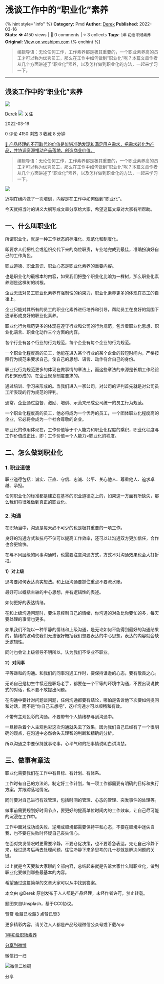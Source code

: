 # 浅谈工作中的“职业化”素养
{% hint style="info" %}
**Category:** Pmd
**Author:** [Derek](https://www.woshipm.com/u/199726)
**Published:** 2022-03-16  
**Stats:** 👁️ 4150 views | 💬 0 comments | ⭐ 3 collects
**Tags:** `1年` `初级` `职场素养`
**Original:** [View on woshipm.com](https://www.woshipm.com/pmd/2698871.html)
{% endhint %}
> 编辑导语：无论任何工作，工作素养都是极其重要的，一个职业素养高的员工才可以称为优秀员工，那么在工作中如何做到“职业化”呢？本篇文章作者从几个方面讲述了“职业化”素养，以及怎样做到职业化的方法，一起来学习一下。

---

## 浅谈工作中的“职业化”素养

[![](https://static.woshipm.com/APP_U_201908_20190811152912_2776.jpeg?imageView2/1/w/72/h/72/q/100)](https://www.woshipm.com/u/199726)

[Derek](https://www.woshipm.com/u/199726) ![](https://static.woshipm.com/tag/1101_1@2x.png) 关注

2022-03-16

0 评论 4150 浏览 3 收藏 8 分钟

[🔗 产品经理的不可取代的价值是能够准确发现和满足用户需求，把需求转化为产品，并协调资源推动产品落地，创造商业价值。](https://ke.qidianla.com/courses/90pm)

> 编辑导语：无论任何工作，工作素养都是极其重要的，一个职业素养高的员工才可以称为优秀员工，那么在工作中如何做到“职业化”呢？本篇文章作者从几个方面讲述了“职业化”素养，以及怎样做到职业化的方法，一起来学习一下。

![](https://image.woshipm.com/wp-files/2022/03/BliH3JukCGIMSWotXQIi.jpg)

近期在组内做了一次培训，内容是在工作中如何做到“职业化”。

今天就把当时的讲义大纲写成文章分享给大家，希望这篇文章对大家有所帮助。

## 一、什么叫职业化

所谓职业化，就是一种工作状态的标准化、规范化和制度化。

即要求人们把社会或组织交代下来的岗位职责，专业地完成到最佳，准确扮演好自己的工作角色。

职业道德、职业意识、职业心态是职业化素养的重要内容。

也是职业化的最根本的内容，如果我们把整个职业化比喻为一棵树，那么职业化素养则是这棵树的树根。

企业无法对员工职业化素养有强制性的约束力，职业化素养更多的体现在员工的自律上。

企业只能对其所有的员工的职业化素养进行培养和引导，帮助员工在良好的氛围下逐渐形成良好的职业化素养。

职业化行为规范更多的体现在遵守行业和公司的行为规范，包含着职业化思想、职业化语言、职业化动作三个方面的内容。

各个行业有各个行业的行为规范，每个企业有每个企业的行为规范。

一个职业化程度高的员工，他能在进入某个行业的某个企业的较短时间内，严格按照行为规范来要求自己，使自己的思想、语言、动作符合自己的身份。

职业化行为规范更多的体现在做事情的章法上，而这些章法的来源是长期工作经验的积累形成的，在企业规章制度要求的。

通过培训、学习来形成的。当我们进入一家公司，对公司的评判首先就是对公司员工所表现的行为规范的评判。

通常，企业通过监督、激励、培训、示范来形成公司统一的员工行为规范。

一个职业化程度高的员工，他必将成为一个优秀的员工，一个团体职业化程度高的企业，它必将会成为一个社会尊敬的企业。

职业化的作用体现在，工作价值等于个人能力和职业化程度的乘积，职业化程度与工作价值成正比，即：工作价值＝个人能力×职业化的程度。

## 二、怎么做到职业化

### 1\. 职业道德

职业道德包括：诚实、正直、守信、忠诚、公平、关心他人、尊重他人、追求卓越、承担。

任何职业化的标准都是建立在基本的职业道德之上的，如果这一方面有所缺失，那么我们将很难做到真正的职业化。

### 2\. 沟通

在职场当中，沟通是每天必不可少的也是极其重要的一项工作。

良好的沟通方式和技巧不仅可以提高工作效率，还可以让沟通双方更加信任，合作也会更愉快。

在与不同层级的同事沟通时，也需要注意沟通方式，方式不对沟通效果也会大打折扣。

**1）对上级**

思考要如何表达真实想法。和上级沟通要抓住重点不要流水账。

最好可以概括主轴的中心思想，并有逻辑性的表述。

如何更好的表达情绪。

在和上级沟通问题时，要注意控制自己的情绪，你沟通的对象比你要忙的多，每天要处理的事情也更多。

如果我们不能以一种平静的情绪和上级沟通，是无论如何不能得到最好的沟通结果的，情绪的波动使我们无法很好概括我们想要表达的中心思想，表达的内容就会缺乏逻辑性。

同时也会让上级领导不明所以，认为我们不专业不职业。

**2）对同事**

平等谦和的沟通。和我们的同事沟通工作时，要保持谦逊的心态，要有敬畏之心。

无论自己是初生牛犊还是职场老手，都要在一个平等的环境中沟通，不要出现说教式的对话，也不要不敢提出问题。

在沟通中要针对问题谈问题，任何沟通都要有结论，哪怕是告诉他下次要如何提问和对话，而不是“你自己去想吧”，这样沟通才可以顺畅和有效。

不带有主观色彩的沟通。不要带有个人情绪参与到沟通中。

一旦掺杂着个人主观色彩这次沟通就失去了效果，因为我们自己已经有了一个很明确的观点，在沟通中必然会失去理智的判断和精确的分析。

所以沟通之中要保持就事论事，心平气和的把事情说明白讲清楚。

## 三、做事有章法

职业化需要我们在工作中有目标、有计划、有体系。

工作时有自己的方法论，制定好工作计划，每一项工作都需要有明确的目标和执行方案，并跟踪落地情况。

同时要对自己进行有效管理，包括时间的管理、心态的管理、突发事件的处理等。

做事前需要规划好时间节点，要更好的提高单位时间内的工作效率，让自己尽可能的沉浸在工作中。

工作中面对成功或失败、逆境或顺境都需要保持平和心态，不要在顺境中迷失自我，也不要在失败时怀疑自己丧失信心。

在面对突发情况时更需要冷静，不要仓促决策，也不要着急表达，先让自己冷静下来，经过思考后再去处理问题，往往冷静下来多思考的几十秒就是解决问题的关键。

以上就是今天要和大家聊的全部内容，总结起来就是告诉大家什么叫职业化，做到职业化要做到哪些最基本的内容。

希望通过这篇简单的文章大家可以从中找到答案。

本文由 @Derek 原创发布于人人都是产品经理，未经作者许可，禁止转载。

题图来自Unsplash，基于CC0协议。

赞赏 收藏已收藏3 点赞已赞3

更多精彩内容，请关注人人都是产品经理微信公众号或下载App

[1年](https://www.woshipm.com/tag/1%e5%b9%b4)[初级](https://www.woshipm.com/tag/%e5%88%9d%e7%ba%a7)[职场素养](https://www.woshipm.com/tag/%e8%81%8c%e5%9c%ba%e7%b4%a0%e5%85%bb)

[分享到微博](https://service.weibo.com/share/share.php?appkey=2775287854&title=浅谈工作中的“职业化”素养&url=https://www.woshipm.com/pmd/2698871.html&pic=https://image.woshipm.com/wp-files/2022/03/BliH3JukCGIMSWotXQIi.jpg)

微信扫一扫

![微信二维码](https://api.pwmqr.com/qrcode/create/?url=https://www.woshipm.com/pmd/2698871.html)

分享